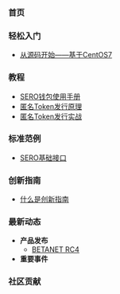 ###  首页

### 轻松入门

- [从源码开始——基于CentOS7](Example/sero-basic-interface.md)

### 教程

- [SERO钱包使用手册](Tutorial/manual-of-wallet.md)
- [匿名Token发行原理](Tutorial/principle-of-anonymous-token.md)
- [匿名Token发行实战](Tutorial/practice-of-anonymous-token.md)

### 标准范例

- [SERO基础接口](Example/sero-basic-interface.md)

### 创新指南

- [什么是创新指南](Innovation/what-is-innovation-guide.md)

### 最新动态

- **产品发布**
  - [BETANET RC4](News/Publish/SERO-BETANET-RC4(v0.3.0-beta.4).md)
- **重要事件**

### 社区贡献

